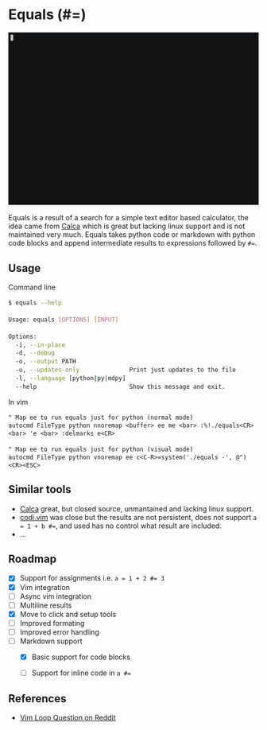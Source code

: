 # Equals (#=)


<p align="center">
  <img src="gif/rec2.gif" alt="animated" />
</p>

Equals is a result of a search for a simple text editor based calculator, the idea came from [Calca](http://calca.io/) which is great but lacking linux support and is not maintained very much. Equals takes python code or markdown with python code blocks and append intermediate results to expressions followed by `#=`.

## Usage

Command line

```sh
$ equals --help

Usage: equals [OPTIONS] [INPUT]

Options:
  -i, --in-place
  -d, --debug
  -o, --output PATH
  -u, --updates-only              Print just updates to the file
  -l, --language [python|py|mdpy]
  --help                          Show this message and exit.

```

In vim

```vim
" Map ee to run equals just for python (normal mode)
autocmd FileType python nnoremap <buffer> ee me <bar> :%!./equals<CR> <bar> 'e <bar> :delmarks e<CR>

" Map ee to run equals just for python (visual mode)
autocmd FileType python vnoremap ee c<C-R>=system('./equals -', @")<CR><ESC>
```

## Similar tools

 - [Calca](http://calca.io/) great, but closed source, unmantained and lacking linux support.
 - [codi.vim](https://github.com/metakirby5/codi.vim) was close but the results are not persistent, does not support `a = 1 + b #=`, and used has no control what result are included.
 - ...

## Roadmap

 - [x] Support for assignments i.e. `a = 1 + 2 #= 3`
 - [x] Vim integration
 - [ ] Async vim integration
 - [ ] Multiline results
 - [x] Move to click and setup tools
 - [ ] Improved formating
 - [ ] Improved error handling
 - [ ] Markdown support
   - [x] Basic support for code blocks
   - [ ] Support for inline code in `a #=`




## References

 - [Vim Loop Question on Reddit](https://www.reddit.com/r/neovim/comments/mw4oe7/lua_cleaning_up_vimloopspawn_properly/)
